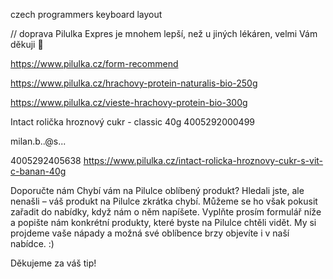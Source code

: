 
czech programmers keyboard layout

// doprava Pilulka Expres je mnohem lepší, než u jiných lékáren, velmi Vám děkuji 💛

https://www.pilulka.cz/form-recommend

https://www.pilulka.cz/hrachovy-protein-naturalis-bio-250g

https://www.pilulka.cz/vieste-hrachovy-protein-bio-300g

Intact rolička hroznový cukr - classic 40g
4005292000499

milan.b..@s...


4005292405638
https://www.pilulka.cz/intact-rolicka-hroznovy-cukr-s-vit-c-banan-40g


Doporučte nám
Chybí vám na Pilulce oblíbený produkt?
Hledali jste, ale nenašli – váš produkt na Pilulce zkrátka chybí. Můžeme se ho však pokusit zařadit do nabídky, když nám o něm napíšete. Vyplňte prosím formulář níže a popište nám konkrétní produkty, které byste na Pilulce chtěli vidět. My si projdeme vaše nápady a možná své oblíbence brzy objevíte i v naší nabídce. :)

Děkujeme za váš tip!


